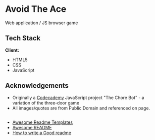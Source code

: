 
# Avoid The Ace 

Web application / JS browser game 




## Tech Stack

**Client:** 
- HTML5
- CSS 
- JavaScript


## Acknowledgements

 - Originally a [Codecademy](www.codecademy.com) JavaScript project "The Chore Bot" - a variation of the three-door game
  - All images/quotes are from Public Domain and referenced on page. 

  ## 
  
 - [Awesome Readme Templates](https://awesomeopensource.com/project/elangosundar/awesome-README-templates)
 - [Awesome README](https://github.com/matiassingers/awesome-readme)
 - [How to write a Good readme](https://bulldogjob.com/news/449-how-to-write-a-good-readme-for-your-github-project)


